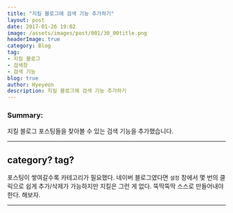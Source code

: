 ```yaml
---
title: "지킬 블로그에 검색 기능 추가하기"
layout: post
date: 2017-01-26 19:02
image: /assets/images/post/001/30_00title.png
headerImage: true
category: Blog
tag:
- 지킬 블로그
- 검색창
- 검색 기능
blog: true
author: Hyeyeon
description: 지킬 블로그에 검색 기능 추가하기
---
```


### Summary:

지킬 블로그 포스팅들을 찾아볼 수 있는 검색 기능을 추가했습니다.

---

## category? tag?

포스팅이 쌓여갈수록 카테고리가 필요했다. 네이버 블로그였다면 `설정` 창에서 몇 번의 클릭으로 쉽게 추가/삭제가 가능하지만 지킬은 그런 게 없다. 뚝딱뚝딱 스스로 만들어내야 한다. 해보자.

---

##
